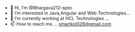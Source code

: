 - 👋 Hi, I’m @Bhargava212-spec
- 👀 I’m interested in  Java,Angular and Web Technologies...
- 🌱 I’m currently working at HCL Technologies ...
- 📫 How to reach me ... smartkid326@gmail.com

<!---
Bhargava212-spec/Bhargava212-spec is a ✨ special ✨ repository because its `README.md` (this file) appears on your GitHub profile.
You can click the Preview link to take a look at your changes.
--->
